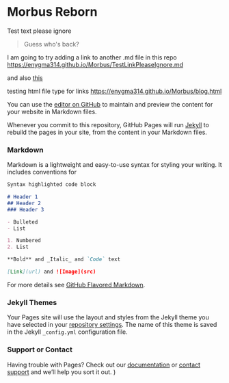 # Morbus Reborn
Test text please ignore
>Guess who's back?

I am going to try adding a link to another .md file in this repo <https://enygma314.github.io/Morbus/TestLinkPleaseIgnore.md>

and also [this](https://enygma314.github.io/Morbus/index.md)

testing html file type for links <https://enygma314.github.io/Morbus/blog.html>

You can use the [editor on GitHub](https://github.com/Enygma314/Morbus/edit/gh-pages/index.md) to maintain and preview the content for your website in Markdown files.

Whenever you commit to this repository, GitHub Pages will run [Jekyll](https://jekyllrb.com/) to rebuild the pages in your site, from the content in your Markdown files.

### Markdown

Markdown is a lightweight and easy-to-use syntax for styling your writing. It includes conventions for

```markdown
Syntax highlighted code block

# Header 1
## Header 2
### Header 3

- Bulleted
- List

1. Numbered
2. List

**Bold** and _Italic_ and `Code` text

[Link](url) and ![Image](src)
```

For more details see [GitHub Flavored Markdown](https://guides.github.com/features/mastering-markdown/).

### Jekyll Themes

Your Pages site will use the layout and styles from the Jekyll theme you have selected in your [repository settings](https://github.com/Enygma314/Morbus/settings). The name of this theme is saved in the Jekyll `_config.yml` configuration file.

### Support or Contact

Having trouble with Pages? Check out our [documentation](https://docs.github.com/categories/github-pages-basics/) or [contact support](https://github.com/contact) and we’ll help you sort it out.
)
